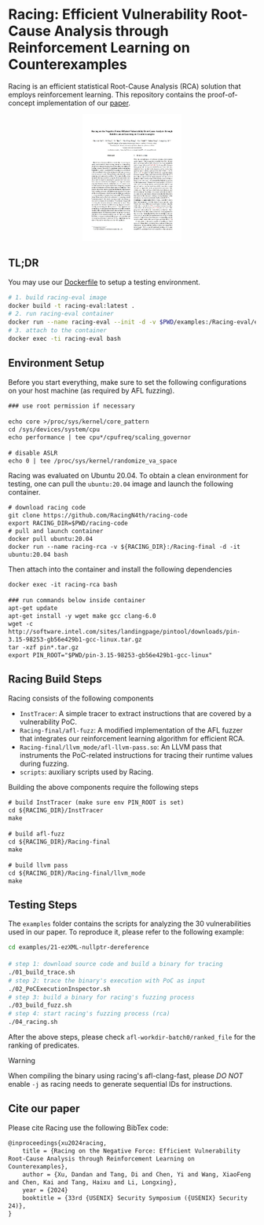# Racing: Efficient Vulnerability Root-Cause Analysis through Reinforcement Learning on Counterexamples

Racing is an efficient statistical Root-Cause Analysis (RCA) solution that employs reinforcement learning. This repository contains the proof-of-concept implementation of our [paper](https://www.usenix.org/conference/usenixsecurity24/presentation/xu).

<p align="center">
<a href="https://www.usenix.org/conference/usenixsecurity24/presentation/xu-dandan"> <img alt="racing paper" width="200"  src="paper.jpg"></a>
</p>

## TL;DR

You may use our [Dockerfile](Dockerfile) to setup a testing environment.

```bash
# 1. build racing-eval image
docker build -t racing-eval:latest .
# 2. run racing-eval container
docker run --name racing-eval --init -d -v $PWD/examples:/Racing-eval/examples racing-eval:latest tail -f /dev/null
# 3. attach to the container
docker exec -ti racing-eval bash
```

## Environment Setup

Before you start everything, make sure to set the following configurations on your host machine (as required by AFL fuzzing).
```
### use root permission if necessary

echo core >/proc/sys/kernel/core_pattern
cd /sys/devices/system/cpu
echo performance | tee cpu*/cpufreq/scaling_governor

# disable ASLR
echo 0 | tee /proc/sys/kernel/randomize_va_space
```

Racing was evaluated on Ubuntu 20.04. To obtain a clean environment for testing, one can pull the `ubuntu:20.04` image and launch the following container.
```
# download racing code
git clone https://github.com/RacingN4th/racing-code
export RACING_DIR=$PWD/racing-code
# pull and launch container
docker pull ubuntu:20.04
docker run --name racing-rca -v ${RACING_DIR}:/Racing-final -d -it ubuntu:20.04 bash
```
Then attach into the container and install the following dependencies
```
docker exec -it racing-rca bash

### run commands below inside container
apt-get update
apt-get install -y wget make gcc clang-6.0
wget -c http://software.intel.com/sites/landingpage/pintool/downloads/pin-3.15-98253-gb56e429b1-gcc-linux.tar.gz
tar -xzf pin*.tar.gz
export PIN_ROOT="$PWD/pin-3.15-98253-gb56e429b1-gcc-linux"
```

## Racing Build Steps

Racing consists of the following components
- `InstTracer`: A simple tracer to extract instructions that are covered by a vulnerability PoC.
- `Racing-final/afl-fuzz`: A modified implementation of the AFL fuzzer that integrates our reinforcement learning algorithm for efficient RCA.
- `Racing-final/llvm_mode/afl-llvm-pass.so`: An LLVM pass that instruments the PoC-related instructions for tracing their runtime values during fuzzing.
- `scripts`: auxiliary scripts used by Racing.

Building the above components require the following steps
```
# build InstTracer (make sure env PIN_ROOT is set)
cd ${RACING_DIR}/InstTracer
make

# build afl-fuzz
cd ${RACING_DIR}/Racing-final
make

# build llvm pass
cd ${RACING_DIR}/Racing-final/llvm_mode
make
```

## Testing Steps

The `examples` folder contains the scripts for analyzing the 30 vulnerabilities used in our paper. To reproduce it, please refer to the following example:
```bash
cd examples/21-ezXML-nullptr-dereference

# step 1: download source code and build a binary for tracing
./01_build_trace.sh
# step 2: trace the binary's execution with PoC as input
./02_PoCExecutionInspector.sh
# step 3: build a binary for racing's fuzzing process
./03_build_fuzz.sh
# step 4: start racing's fuzzing process (rca)
./04_racing.sh
```

After the above steps, please check `afl-workdir-batch0/ranked_file` for the ranking of predicates.

> [!WARNING]  
> When compiling the binary using racing's afl-clang-fast, please *DO NOT* enable `-j` as racing needs to generate sequential IDs for instructions.


## Cite our paper

Please cite Racing use the following BibTex code:

```
@inproceedings{xu2024racing,
    title = {Racing on the Negative Force: Efficient Vulnerability Root-Cause Analysis through Reinforcement Learning on Counterexamples},
    author = {Xu, Dandan and Tang, Di and Chen, Yi and Wang, XiaoFeng and Chen, Kai and Tang, Haixu and Li, Longxing},
    year = {2024}
    booktitle = {33rd {USENIX} Security Symposium ({USENIX} Security 24)},
}
```